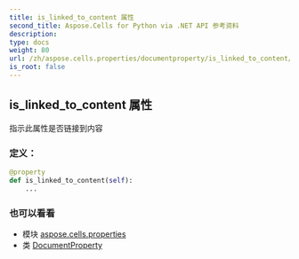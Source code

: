 ```yaml
---
title: is_linked_to_content 属性
second_title: Aspose.Cells for Python via .NET API 参考资料
description:
type: docs
weight: 80
url: /zh/aspose.cells.properties/documentproperty/is_linked_to_content/
is_root: false
---
```

## is_linked_to_content 属性

指示此属性是否链接到内容
### 定义：
```python
@property
def is_linked_to_content(self):
    ...
```

### 也可以看看
* 模块 [aspose.cells.properties](../../)
* 类 [DocumentProperty](/cells/python-net/zh/aspose.cells.properties/documentproperty)
